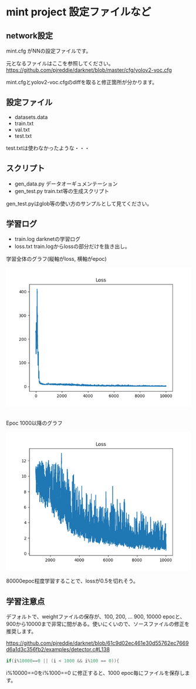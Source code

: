 # mint project 設定ファイルなど

## network設定
mint.cfg がNNの設定ファイルです。

元となるファイルはここを参照してください。<br>
https://github.com/pjreddie/darknet/blob/master/cfg/yolov2-voc.cfg

mint.cfgとyolov2-voc.cfgのdiffを取ると修正箇所が分かります。

## 設定ファイル
- datasets.data 
- train.txt
- val.txt
- test.txt

test.txtは使わなかったような・・・

## スクリプト

- gen_data.py データオーギュメンテーション
- gen_test.py train.txt等の生成スクリプト

gen_test.pyはglob等の使い方のサンプルとして見てください。

## 学習ログ
- train.log darknetの学習ログ
- loss.txt train.logからlossの部分だけを抜き出し。

学習全体のグラフ(縦軸がloss, 横軸がepoc)<br>

![loss1](https://github.com/natsutan/dream/blob/master/mint_reference/loss1.png)

<br>
Epoc 1000以降のグラフ<br>

![loss2](https://github.com/natsutan/dream/blob/master/mint_reference/loss2.png)

80000epoc程度学習することで、lossが0.5を切れそう。

## 学習注意点
デフォルトで、weightファイルの保存が、100, 200, ... 900, 10000 epocと、900から10000まで非常に間がある。使いにくいので、ソースファイルの修正を推奨します。

https://github.com/pjreddie/darknet/blob/61c9d02ec461e30d55762ec7669d6a1d3c356fb2/examples/detector.c#L138

```c
if(i%10000==0 || (i < 1000 && i%100 == 0)){
```

i%10000==0をi%1000==0 に修正すると、1000 epoc毎にファイルを保存します。

